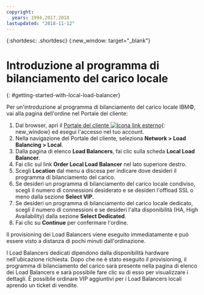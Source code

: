 ```yaml
---
copyright:
  years: 1994,2017,2018
lastupdated: "2018-11-12"
---
```


{:shortdesc: .shortdesc}
{:new_window: target="_blank"}

# Introduzione al programma di bilanciamento del carico locale
{: #getting-started-with-local-load-balancer}

Per un'introduzione al programma di bilanciamento del carico locale IBM©, vai alla pagina dell'ordine nel Portale del cliente:

1. Dal browser, apri il [Portale del cliente ![Icona link esterno](../../icons/launch-glyph.svg "Icona link esterno")](https://control.softlayer.com/){: new_window} ed esegui l'accesso nel tuo account.
2. Nella navigazione del Portale del cliente, seleziona **Network > Load Balancing > Local**.
3. Dalla pagina di elenco **Load Balancers**, fai clic sulla scheda **Local Load Balancer**.
4. Fai clic sul link **Order Local Load Balancer** nel lato superiore destro.
5. Scegli **Location** dal menu a discesa per indicare dove desideri il programma di bilanciamento del carico.
6. Se desideri un programma di bilanciamento del carico locale condiviso, scegli il numero di connessioni desiderato e se desideri l'offload SSL o meno dalla sezione **Select VIP**.
7. Se desideri un programma di bilanciamento del carico locale dedicato, scegli il numero di connessioni e se desideri l'alta disponibilità (HA, High Availability) dalla sezione **Select Dedicated**.
8. Fai clic su **Continue** per confermare l'ordine.

Il provisioning dei Load Balancers viene eseguito immediatamente e può essere visto a distanza di pochi minuti dall'ordinazione. 

I Load Balancers dedicati dipendono dalla disponibilità hardware nell'ubicazione richiesta. Dopo che ne è stato eseguito il provisioning, il programma di bilanciamento del carico sarà presente nella pagina di elenco dei Load Balancers e sarà possibile fare clic su di esso per visualizzare i dettagli. È possibile ordinare VIP aggiuntivi per i Load Balancers locali aprendo un ticket di vendite. 
